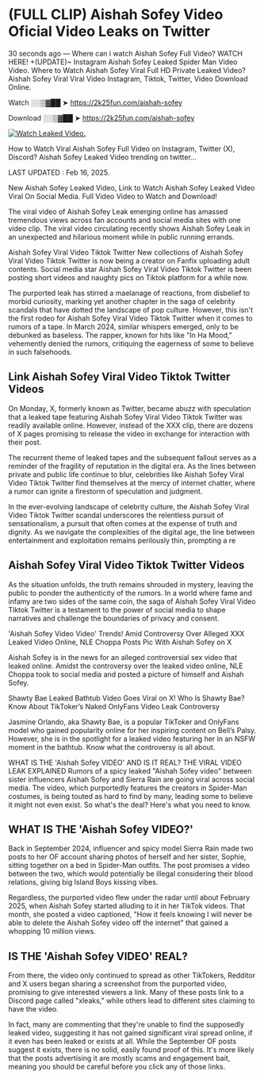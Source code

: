 # (FULL CLIP) Aishah Sofey Video Oficial Video Leaks on Twitter

30 seconds ago — Where can i watch Aishah Sofey Full Video? WATCH HERE! +(UPDATE)~ Instagram Aishah Sofey Leaked Spider Man Video Video. Where to Watch Aishah Sofey Viral Full HD Private Leaked Video? Aishah Sofey Viral Viral Video Instagram, Tiktok, Twitter, Video Download Online.

Watch ░░▒▓██ ➤ https://2k25fun.com/aishah-sofey

Download ░░▒▓██ ➤ https://2k25fun.com/aishah-sofey

[![Watch Leaked Video.](https://miro.medium.com/v2/resize:fit:828/format:webp/1*cilzJN44JGOrTw9NJCrNHA.gif "Watch Leaked Video")](https://2k25fun.com/aishah-sofey)

How to Watch Viral Aishah Sofey Full Video on Instagram, Twitter (X), Discord? Aishah Sofey Leaked Video trending on twitter...

LAST UPDATED : Feb 16, 2025.

New Aishah Sofey Leaked Video, Link to Watch Aishah Sofey Leaked Video Viral On Social Media. Full Video Video to Watch and Download!

The viral video of Aishah Sofey Leak emerging online has amassed tremendous views across fan accounts and social media sites with one video clip. The viral video circulating recently shows Aishah Sofey Leak in an unexpected and hilarious moment while in public running errands.

Aishah Sofey Viral Video Tiktok Twitter New collections of Aishah Sofey Viral Video Tiktok Twitter is now being a creator on Fanfix uploading adult contents. Social media star Aishah Sofey Viral Video Tiktok Twitter is been posting short videos and naughty pics on Tiktok platform for a while now.

The purported leak has stirred a maelanage of reactions, from disbelief to morbid curiosity, marking yet another chapter in the saga of celebrity scandals that have dotted the landscape of pop culture. However, this isn't the first rodeo for Aishah Sofey Viral Video Tiktok Twitter when it comes to rumors of a tape. In March 2024, similar whispers emerged, only to be debunked as baseless. The rapper, known for hits like "In Ha Mood," vehemently denied the rumors, critiquing the eagerness of some to believe in such falsehoods.

## Link Aishah Sofey Viral Video Tiktok Twitter Videos

On Monday, X, formerly known as Twitter, became abuzz with speculation that a leaked tape featuring Aishah Sofey Viral Video Tiktok Twitter was readily available online. However, instead of the XXX clip, there are dozens of X pages promising to release the video in exchange for interaction with their post.

The recurrent theme of leaked tapes and the subsequent fallout serves as a reminder of the fragility of reputation in the digital era. As the lines between private and public life continue to blur, celebrities like Aishah Sofey Viral Video Tiktok Twitter find themselves at the mercy of internet chatter, where a rumor can ignite a firestorm of speculation and judgment.

In the ever-evolving landscape of celebrity culture, the Aishah Sofey Viral Video Tiktok Twitter scandal underscores the relentless pursuit of sensationalism, a pursuit that often comes at the expense of truth and dignity. As we navigate the complexities of the digital age, the line between entertainment and exploitation remains perilously thin, prompting a re

##  Aishah Sofey Viral Video Tiktok Twitter Videos

As the situation unfolds, the truth remains shrouded in mystery, leaving the public to ponder the authenticity of the rumors. In a world where fame and infamy are two sides of the same coin, the saga of Aishah Sofey Viral Video Tiktok Twitter is a testament to the power of social media to shape narratives and challenge the boundaries of privacy and consent.

'Aishah Sofey Video Video' Trends! Amid Controversy Over Alleged XXX Leaked Video Online, NLE Choppa Posts Pic With Aishah Sofey on X

Aishah Sofey is in the news for an alleged controversial sex video that leaked online. Amidst the controversy over the leaked video online, NLE Choppa took to social media and posted a picture of himself and Aishah Sofey.

Shawty Bae Leaked Bathtub Video Goes Viral on X! Who Is Shawty Bae? Know About TikToker’s Naked OnlyFans Video Leak Controversy

Jasmine Orlando, aka Shawty Bae, is a popular TikToker and OnlyFans model who gained popularity online for her inspiring content on Bell’s Palsy. However, she is in the spotlight for a leaked video featuring her in an NSFW moment in the bathtub. Know what the controversy is all about.

WHAT IS THE 'Aishah Sofey VIDEO' AND IS IT REAL? THE VIRAL VIDEO LEAK EXPLAINED Rumors of a spicy leaked "Aishah Sofey video" between sister influencers Aishah Sofey and Sierra Rain are going viral across social media. The video, which purportedly features the creators in Spider-Man costumes, is being touted as hard to find by many, leading some to believe it might not even exist. So what's the deal? Here's what you need to know.

## WHAT IS THE 'Aishah Sofey VIDEO?'

Back in September 2024, influencer and spicy model Sierra Rain made two posts to her OF account sharing photos of herself and her sister, Sophie, sitting together on a bed in Spider-Man outfits. The post promises a video between the two, which would potentially be illegal considering their blood relations, giving big Island Boys kissing vibes.

Regardless, the purported video flew under the radar until about February 2025, when Aishah Sofey started alluding to it in her TikTok videos. That month, she posted a video captioned, "How it feels knowing I will never be able to delete the Aishah Sofey video off the internet" that gained a whopping 10 million views.

## IS THE 'Aishah Sofey VIDEO' REAL?

From there, the video only continued to spread as other TikTokers, Redditor and X users began sharing a screenshot from the purported video, promising to give interested viewers a link. Many of these posts link to a Discord page called "xleaks," while others lead to different sites claiming to have the video.

In fact, many are commenting that they're unable to find the supposedly leaked video, suggesting it has not gained significant viral spread online, if it even has been leaked or exists at all. While the September OF posts suggest it exists, there is no solid, easily found proof of this. It's more likely that the posts advertising it are mostly scams and engagement bait, meaning you should be careful before you click any of those links.